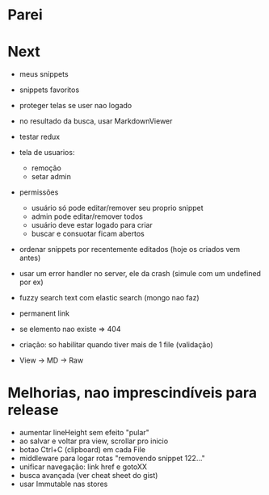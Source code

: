 # Parei

# Next
- meus snippets
- snippets favoritos
- proteger telas se user nao logado

- no resultado da busca, usar MarkdownViewer
- testar redux

- tela de usuarios:
    - remoção
    - setar admin
- permissões
    - usuário só pode editar/remover seu proprio snippet
    - admin pode editar/remover todos
    - usuário deve estar logado para criar
    - buscar e consuotar ficam abertos
- ordenar snippets por recentemente editados (hoje os criados vem antes)
- usar um error handler no server, ele da crash (simule com um undefined por ex)
- fuzzy search text com elastic search (mongo nao faz)
- permanent link
- se elemento nao existe => 404
- criação: so habilitar quando tiver mais de  1 file (validação)
- View -> MD -> Raw

# Melhorias, nao imprescindíveis para release
- aumentar lineHeight sem efeito "pular"
- ao salvar e voltar pra view, scrollar pro inicio
- botao Ctrl+C (clipboard) em cada File
- middleware para logar rotas "removendo snippet 122..."
- unificar navegação: link href e gotoXX
- busca avançada (ver cheat sheet do gist)
- usar Immutable nas stores
